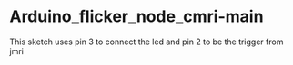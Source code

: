 # Arduino_flicker_node_cmri-main

This sketch uses pin 3 to connect the led and pin 2 to be the trigger from jmri
